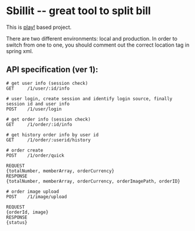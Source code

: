 Sbillit --  great tool to split bill
========

This is [play!](http://www.playframework.com/) based project. 

There are two different environments: local and production. In order to switch from one to one, you should comment out the correct location tag in spring xml.

## API specification (ver 1):
	# get user info (session check)
	GET		/1/user/:id/info		
		
	# user login, create session and identify login source, finally session id and user info
	POST 	/1/user/login
	
	# get order info (session check)
	GET		/1/order/:id/info	
	
	# get history order info by user id
	GET		/1/order/:userid/history
	
	# order create
	POST    /1/order/quick
	
	REQUEST
	{totalNumber, memberArray, orderCurrency}
	RESPONSE
	{totalNumber, memberArray, orderCurrency, orderImagePath, orderID}
	
	# order image upload
	POST 	/1/image/upload
	
	REQUEST		
	{orderId, image}
	RESPONSE
	{status}
	
	
	
	
	
	

		
	